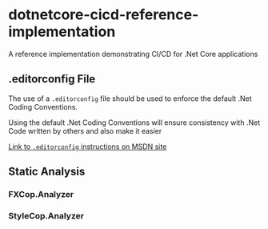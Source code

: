 # dotnetcore-cicd-reference-implementation

A reference implementation demonstrating CI/CD for .Net Core applications


## .editorconfig File

The use of a `.editorconfig` file should be used to enforce the default .Net Coding Conventions.

Using the default .Net Coding Conventions will ensure consistency with .Net Code written by others and also make it easier 

[Link to `.editorconfig` instructions on MSDN site](https://docs.microsoft.com/en-gb/visualstudio/ide/editorconfig-code-style-settings-reference?view=vs-2019)

## Static Analysis

### FXCop.Analyzer

### StyleCop.Analyzer